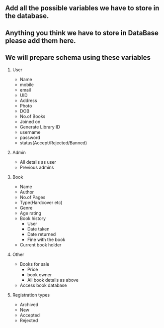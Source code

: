 ## Add all the possible variables we have to store in the database.
## Anything you think we have to store in DataBase please add them here.
## We will prepare schema using these variables

1. User
    - Name
    - mobile
    - email
    - UID
    - Address
    - Photo
    - DOB
    - No.of Books
    - Joined on
    - Generate Library ID
    - username
    - password
    - status(Accept/Rejected/Banned)


2. Admin
    - All details as user
    - Previous admins


3. Book
    - Name
    - Author
    - No.of Pages
    - Type(Hardcover etc)
    - Genre
    - Age rating
    - Book history
         - User
         - Date taken
         - Date returned
         - Fine with the book
    - Current book holder

4. Other
    - Books for sale
        - Price
        - book owner
        - All book details as above
    - Access book database

5. Registration types
    - Archived
    - New
    - Accepted
    - Rejected
